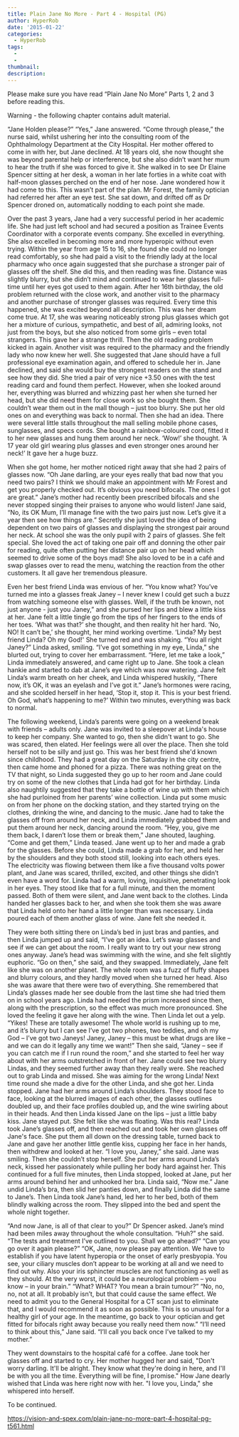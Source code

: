 ```yaml
---
title: Plain Jane No More - Part 4 - Hospital (PG)
author: HyperRob
date: '2015-01-22'
categories:
  - HyperRob
tags:
  - 
  - 
thumbnail: 
description: 
---
```


Please make sure you have read “Plain Jane No More” Parts 1, 2 and 3 before reading this.

Warning - the following chapter contains adult material.


“Jane Holden please?”
“Yes,” Jane answered.
“Come through please,” the nurse said, whilst ushering her into the consulting room of the Ophthalmology Department at the City Hospital. Her mother offered to come in with her, but Jane declined. At 18 years old, she now thought she was beyond parental help or interference, but she also didn’t want her mum to hear the truth if she was forced to give it. She walked in to see Dr Elaine Spencer sitting at her desk, a woman in her late forties in a white coat with half-moon glasses perched on the end of her nose. Jane wondered how it had come to this. This wasn’t part of the plan. Mr Forest, the family optician had referred her after an eye test. She sat down, and drifted off as Dr Spencer droned on, automatically nodding to each point she made.

Over the past 3 years, Jane had a very successful period in her academic life. She had just left school and had secured a position as Trainee Events Coordinator with a corporate events company. She excelled in everything. She also excelled in becoming more and more hyperopic without even trying. Within the year from age 15 to 16, she found she could no longer read comfortably, so she had paid a visit to the friendly lady at the local pharmacy who once again suggested that she purchase a stronger pair of glasses off the shelf. She did this, and then reading was fine. Distance was slightly blurry, but she didn’t mind and continued to wear her glasses full-time until her eyes got used to them again. After her 16th birthday, the old problem returned with the close work, and another visit to the pharmacy and another purchase of stronger glasses was required. Every time this happened, she was excited beyond all description. This was her dream come true. At 17, she was wearing noticeably strong plus glasses which got her a mixture of curious, sympathetic, and best of all, admiring looks, not just from the boys, but she also noticed from some girls – even total strangers. This gave her a strange thrill. Then the old reading problem kicked in again. Another visit was required to the pharmacy and the friendly lady who now knew her well. She suggested that Jane should have a full professional eye examination again, and offered to schedule her in. Jane declined, and said she would buy the strongest readers on the stand and see how they did. She tried a pair of very nice +3.50 ones with the test reading card and found them perfect. However, when she looked around her, everything was blurred and whizzing past her when she turned her head, but she did need them for close work so she bought them. She couldn’t wear them out in the mall though – just too blurry. She put her old ones on and everything was back to normal. Then she had an idea. There were several little stalls throughout the mall selling mobile phone cases, sunglasses, and specs cords. She bought a rainbow-coloured cord, fitted it to her new glasses and hung them around her neck. ‘Wow!’ she thought. ‘A 17 year old girl wearing plus glasses and even stronger ones around her neck!’ It gave her a huge buzz.

When she got home, her mother noticed right away that she had 2 pairs of glasses now. “Oh Jane darling, are your eyes really that bad now that you need two pairs? I think we should make an appointment with Mr Forest and get you properly checked out. It’s obvious you need bifocals. The ones I got are great.” Jane’s mother had recently been prescribed bifocals and she never stopped singing their praises to anyone who would listen!
Jane said, “No, its OK Mum, I’ll manage fine with the two pairs just now. Let’s give it a year then see how things are.” Secretly she just loved the idea of being dependent on two pairs of glasses and displaying the strongest pair around her neck. At school she was the only pupil with 2 pairs of glasses. She felt special. She loved the act of taking one pair off and donning the other pair for reading, quite often putting her distance pair up on her head which seemed to drive some of the boys mad! She also loved to be in a café and swap glasses over to read the menu, watching the reaction from the other customers. It all gave her tremendous pleasure.

Even her best friend Linda was envious of her. “You know what? You’ve turned me into a glasses freak Janey – I never knew I could get such a buzz from watching someone else with glasses. Well, if the truth be known, not just anyone - just you Janey,” and she pursed her lips and blew a little kiss at her. Jane felt a little tingle go from the tips of her fingers to the ends of her toes. ‘What was that?’ she thought, and then reality hit her hard. ‘No, NO! It can’t be,’ she thought, her mind working overtime. ‘Linda? My best friend Linda? Oh my God!' She turned red and was shaking.
“You all right Janey?” Linda asked, smiling.
“I’ve got something in my eye, Linda,” she blurted out, trying to cover her embarrassment.
“Here, let me take a look,” Linda immediately answered, and came right up to Jane. She took a clean hankie and started to dab at Jane’s eye which was now watering. Jane felt Linda’s warm breath on her cheek, and Linda whispered huskily, “There now, it’s OK, it was an eyelash and I’ve got it.” Jane’s hormones were racing, and she scolded herself in her head, ‘Stop it, stop it. This is your best friend. Oh God, what’s happening to me?’ Within two minutes, everything was back to normal.

The following weekend, Linda’s parents were going on a weekend break with friends – adults only. Jane was invited to a sleepover at Linda's house to keep her company. She wanted to go, then she didn't want to go. She was scared, then elated. Her feelings were all over the place. Then she told herself not to be silly and just go. This was her best friend she'd known since childhood. They had a great day on the Saturday in the city centre, then came home and phoned for a pizza. There was nothing great on the TV that night, so Linda suggested they go up to her room and Jane could try on some of the new clothes that Linda had got for her birthday. Linda also naughtily suggested that they take a bottle of wine up with them which she had purloined from her parents’ wine collection. Linda put some music on from her phone on the docking station, and they started trying on the clothes, drinking the wine, and dancing to the music. Jane had to take the glasses off from around her neck, and Linda immediately grabbed them and put them around her neck, dancing around the room.
“Hey, you, give me them back, I daren’t lose them or break them,” Jane shouted, laughing.
“Come and get them,” Linda teased.
Jane went up to her and made a grab for the glasses. Before she could, Linda made a grab for her, and held her by the shoulders and they both stood still, looking into each others eyes. The electricity was flowing between them like a five thousand volts power plant, and Jane was scared, thrilled, excited, and other things she didn’t even have a word for. Linda had a warm, loving, inquisitive, penetrating look in her eyes. They stood like that for a full minute, and then the moment passed. Both of them were silent, and Jane went back to the clothes. Linda handed her glasses back to her, and when she took them she was aware that Linda held onto her hand a little longer than was necessary. Linda poured each of them another glass of wine. Jane felt she needed it.

They were both sitting there on Linda’s bed in just bras and panties, and then Linda jumped up and said, “I’ve got an idea. Let’s swap glasses and see if we can get about the room. I really want to try out your new strong ones anyway. Jane’s head was swimming with the wine, and she felt slightly euphoric. “Go on then,” she said, and they swapped. Immediately, Jane felt like she was on another planet. The whole room was a fuzz of fluffy shapes and blurry colours, and they hardly moved when she turned her head. Also she was aware that there were two of everything. She remembered that Linda’s glasses made her see double from the last time she had tried them on in school years ago. Linda had needed the prism increased since then, along with the prescription, so the effect was much more pronounced. She loved the feeling it gave her along with the wine.
Then Linda let out a yelp. “Yikes! These are totally awesome! The whole world is rushing up to me, and it’s blurry but I can see I’ve got two phones, two teddies, and oh my God – I’ve got two Janeys! Janey, Janey – this must be what drugs are like – and we can do it legally any time we want!” Then she said, “Janey – see if you can catch me if I run round the room,” and she started to feel her way about with her arms outstretched in front of her. Jane could see two blurry Lindas, and they seemed further away than they really were. She reached out to grab Linda and missed. She was aiming for the wrong Linda! Next time round she made a dive for the other Linda, and she got her. Linda stopped. Jane had her arms around Linda’s shoulders. They stood face to face, looking at the blurred images of each other, the glasses outlines doubled up, and their face profiles doubled up, and the wine swirling about in their heads. And then Linda kissed Jane on the lips – just a little baby kiss. Jane stayed put. She felt like she was floating. Was this real? Linda took Jane’s glasses off, and then reached out and took her own glasses off Jane's face. She put them all down on the dressing table, turned back to Jane and gave her another little gentle kiss, cupping her face in her hands, then withdrew and looked at her. “I love you, Janey,” she said. Jane was smiling. Then she couldn’t stop herself. She put her arms around Linda’s neck, kissed her passionately while pulling her body hard against her. This continued for a full five minutes, then Linda stopped, looked at Jane, put her arms around behind her and unhooked her bra. Linda said, “Now me.” Jane undid Linda’s bra, then slid her panties down, and finally Linda did the same to Jane’s. Then Linda took Jane’s hand, led her to her bed, both of them blindly walking across the room. They slipped into the bed and spent the whole night together.

“And now Jane, is all of that clear to you?” Dr Spencer asked. Jane’s mind had been miles away throughout the whole consultation.
“Huh?” she said.
“The tests and treatment I’ve outlined to you. Shall we go ahead?”
“Can you go over it again please?”
“OK, Jane, now please pay attention. We have to establish if you have latent hyperopia or the onset of early presbyopia. You see, your ciliary muscles don’t appear to be working at all and we need to find out why. Also your iris sphincter muscles are not functioning as well as they should. At the very worst, it could be a neurological problem – you know – in your brain.”
“What? WHAT? You mean a brain tumour?”
“No, no, no, not at all. It probably isn’t, but that could cause the same effect. We need to admit you to the General Hospital for a CT scan just to eliminate that, and I would recommend it as soon as possible. This is so unusual for a healthy girl of your age. In the meantime, go back to your optician and get fitted for bifocals right away because you really need them now.”
“I’ll need to think about this,” Jane said. “I’ll call you back once I’ve talked to my mother.”

They went downstairs to the hospital café for a coffee. Jane took her glasses off and started to cry. Her mother hugged her and said, "Don't worry darling. It'll be alright. They know what they're doing in here, and I'll be with you all the time. Everything will be fine, I promise."
How Jane dearly wished that Linda was here right now with her.
"I love you, Linda," she whispered into herself.

To be continued.

https://vision-and-spex.com/plain-jane-no-more-part-4-hospital-pg-t561.html
